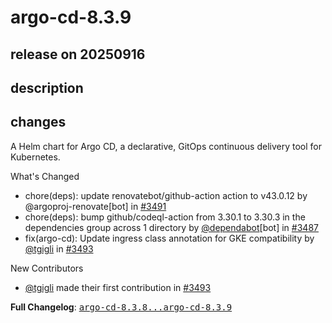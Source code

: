 # argo-cd-8.3.9

## release on 20250916
## description
## changes
A Helm chart for Argo CD, a declarative, GitOps continuous delivery tool for Kubernetes.

What's Changed

* chore(deps): update renovatebot/github-action action to v43.0.12 by @argoproj-renovate[bot] in <a class="issue-link js-issue-link" data-error-text="Failed to load title" data-id="3416047580" data-permission-text="Title is private" data-url="https://github.com/argoproj/argo-helm/issues/3491" data-hovercard-type="pull_request" data-hovercard-url="/argoproj/argo-helm/pull/3491/hovercard" href="https://github.com/argoproj/argo-helm/pull/3491">#3491</a>
* chore(deps): bump github/codeql-action from 3.30.1 to 3.30.3 in the dependencies group across 1 directory by <a class="user-mention notranslate" data-hovercard-type="organization" data-hovercard-url="/orgs/dependabot/hovercard" data-octo-click="hovercard-link-click" data-octo-dimensions="link_type:self" href="https://github.com/dependabot">@dependabot</a>[bot] in <a class="issue-link js-issue-link" data-error-text="Failed to load title" data-id="3414412164" data-permission-text="Title is private" data-url="https://github.com/argoproj/argo-helm/issues/3487" data-hovercard-type="pull_request" data-hovercard-url="/argoproj/argo-helm/pull/3487/hovercard" href="https://github.com/argoproj/argo-helm/pull/3487">#3487</a>
* fix(argo-cd): Update ingress class annotation for GKE compatibility by <a class="user-mention notranslate" data-hovercard-type="user" data-hovercard-url="/users/tgigli/hovercard" data-octo-click="hovercard-link-click" data-octo-dimensions="link_type:self" href="https://github.com/tgigli">@tgigli</a> in <a class="issue-link js-issue-link" data-error-text="Failed to load title" data-id="3418356763" data-permission-text="Title is private" data-url="https://github.com/argoproj/argo-helm/issues/3493" data-hovercard-type="pull_request" data-hovercard-url="/argoproj/argo-helm/pull/3493/hovercard" href="https://github.com/argoproj/argo-helm/pull/3493">#3493</a>

New Contributors

* <a class="user-mention notranslate" data-hovercard-type="user" data-hovercard-url="/users/tgigli/hovercard" data-octo-click="hovercard-link-click" data-octo-dimensions="link_type:self" href="https://github.com/tgigli">@tgigli</a> made their first contribution in <a class="issue-link js-issue-link" data-error-text="Failed to load title" data-id="3418356763" data-permission-text="Title is private" data-url="https://github.com/argoproj/argo-helm/issues/3493" data-hovercard-type="pull_request" data-hovercard-url="/argoproj/argo-helm/pull/3493/hovercard" href="https://github.com/argoproj/argo-helm/pull/3493">#3493</a>

<strong>Full Changelog</strong>: <a class="commit-link" href="https://github.com/argoproj/argo-helm/compare/argo-cd-8.3.8...argo-cd-8.3.9"><tt>argo-cd-8.3.8...argo-cd-8.3.9</tt></a>

